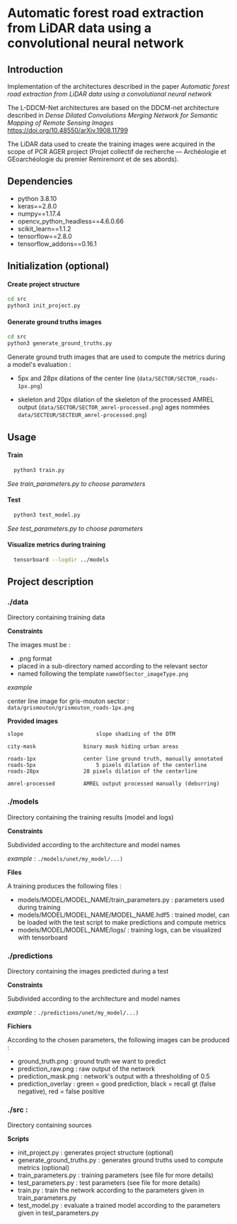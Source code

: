 
# Automatic forest road extraction from LiDAR data using a convolutional neural network


## Introduction

Implementation of the architectures described in the paper _Automatic forest road extraction from LiDAR data using a convolutional neural network_

The L-DDCM-Net architectures are based on the DDCM-net architecture described in _Dense Dilated Convolutions Merging Network for Semantic Mapping of Remote Sensing Images_	https://doi.org/10.48550/arXiv.1908.11799

The LiDAR data used to create the training images were acquired in the scope of PCR AGER project (Projet collectif de recherche — Archéologie et GEoarchéologie du premier Remiremont et de ses abords).



## Dependencies

- python 3.8.10
- keras==2.8.0
- numpy==1.17.4
- opencv_python_headless==4.6.0.66
- scikit_learn==1.1.2
- tensorflow==2.8.0
- tensorflow_addons==0.16.1

## Initialization (optional)

#### Create project structure

```sh
cd src
python3 init_project.py
```

#### Generate ground truths images

```sh
cd src
python3 generate_ground_truths.py
```

Generate ground truth images that are used to compute the metrics during a model's evaluation :

- 5px and 28px dilations of the center line (`data/SECTOR/SECTOR_roads-1px.png`)

- skeleton and 20px dilation of the skeleton of the processed AMREL output (`data/SECTOR/SECTOR_amrel-processed.png`)
ages nommées `data/SECTEUR/SECTEUR_amrel-processed.png`)

## Usage

#### Train
```sh
  python3 train.py
```
_See train_parameters.py to choose parameters_


#### Test
```sh
  python3 test_model.py
```
_See test_parameters.py to choose parameters_


#### Visualize metrics during training
```sh
  tensorboard --logdir ../models
```

## Project description


### ./data

Directory containing training data
	
**Constraints**

The images must be :

- .png format
- placed in a sub-directory named according to the relevant sector
- named following the template `nameOfSector_imageType.png`

_example_

center line image for gris-mouton sector : `data/grismouton/grismouton_roads-1px.png`


**Provided images**

	slope 						slope shadiing of the DTM

	city-mask 				binary mask hiding urban areas

	roads-1px 				center line ground truth, manually annotated
	roads-5px					5 pixels dilation of the centerline
	roads-28px				28 pixels dilation of the centerline

	amrel-processed			AMREL output processed manually (deburring)


### ./models 

Directory containing the training results (model and logs)

**Constraints**

Subdivided according to the architecture and model names

_example_ : `./models/unet/my_model/...)`

**Files**

A training produces the following files :

- models/MODEL/MODEL_NAME/train_parameters.py : parameters used during training
- models/MODEL/MODEL_NAME/MODEL_NAME.hdf5 : trained model, can be loaded with the test script to make predictions and compute metrics
- models/MODEL/MODEL_NAME/logs/ : training logs, can be visualized with tensorboard



### ./predictions

Directory containing the images predicted during a test

**Constraints**

Subdivided according to the architecture and model names

_example_ : `./predictions/unet/my_model/...)`

**Fichiers**

According to the chosen parameters, the following images can be produced : 

- ground_truth.png : ground truth we want to predict
- prediction_raw.png : raw output of the network 
- prediction_mask.png : network's output with a thresholding of 0.5
- prediction_overlay : green = good prediction, black = recall gt (false negative), red = false positive 

### ./src : 

Directory containing sources

**Scripts** 

- init_project.py : generates project structure (optional)
- generate_ground_truths.py : generates ground truths used to compute metrics (optional)
- train_parameters.py : training parameters (see file for more details) 
- test_parameters.py : test parameters (see file for more details) 
- train.py : train the network according to the parameters given in train_parameters.py
- test_model.py : evaluate a trained model according to the parameters given in test_parameters.py 




